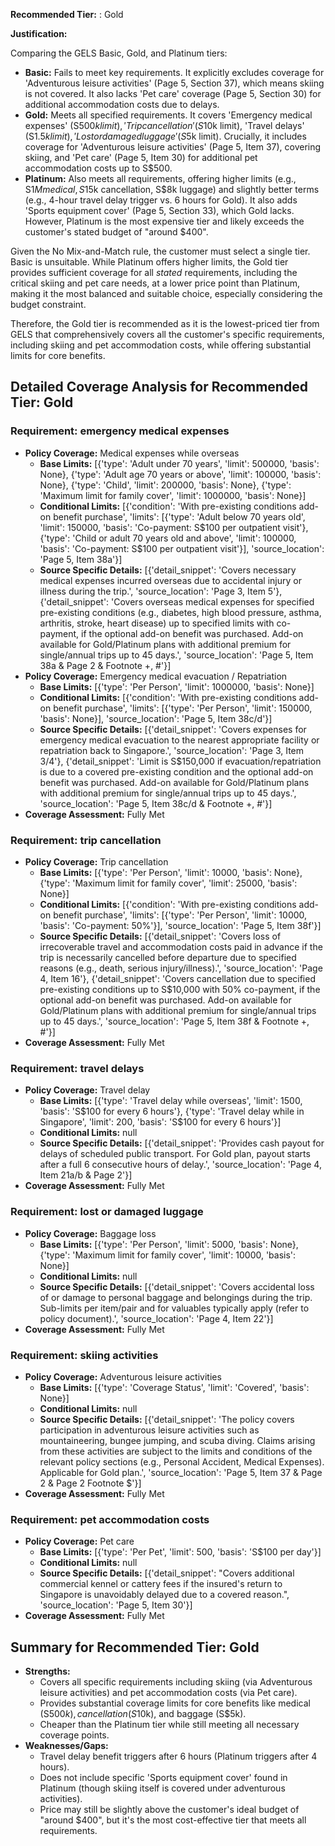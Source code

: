 **Recommended Tier:** : Gold

**Justification:**

Comparing the GELS Basic, Gold, and Platinum tiers:
*   **Basic:** Fails to meet key requirements. It explicitly excludes coverage for 'Adventurous leisure activities' (Page 5, Section 37), which means skiing is not covered. It also lacks 'Pet care' coverage (Page 5, Section 30) for additional accommodation costs due to delays.
*   **Gold:** Meets all specified requirements. It covers 'Emergency medical expenses' (S$500k limit), 'Trip cancellation' (S$10k limit), 'Travel delays' (S$1.5k limit), 'Lost or damaged luggage' (S$5k limit). Crucially, it includes coverage for 'Adventurous leisure activities' (Page 5, Item 37), covering skiing, and 'Pet care' (Page 5, Item 30) for additional pet accommodation costs up to S$500.
*   **Platinum:** Also meets all requirements, offering higher limits (e.g., S$1M medical, S$15k cancellation, S$8k luggage) and slightly better terms (e.g., 4-hour travel delay trigger vs. 6 hours for Gold). It also adds 'Sports equipment cover' (Page 5, Section 33), which Gold lacks. However, Platinum is the most expensive tier and likely exceeds the customer's stated budget of "around $400".

Given the No Mix-and-Match rule, the customer must select a single tier. Basic is unsuitable. While Platinum offers higher limits, the Gold tier provides sufficient coverage for all *stated* requirements, including the critical skiing and pet care needs, at a lower price point than Platinum, making it the most balanced and suitable choice, especially considering the budget constraint.

Therefore, the Gold tier is recommended as it is the lowest-priced tier from GELS that comprehensively covers all the customer's specific requirements, including skiing and pet accommodation costs, while offering substantial limits for core benefits.

## Detailed Coverage Analysis for Recommended Tier: Gold

### Requirement: emergency medical expenses

*   **Policy Coverage:** Medical expenses while overseas
    *   **Base Limits:** [{'type': 'Adult under 70 years', 'limit': 500000, 'basis': None}, {'type': 'Adult age 70 years or above', 'limit': 100000, 'basis': None}, {'type': 'Child', 'limit': 200000, 'basis': None}, {'type': 'Maximum limit for family cover', 'limit': 1000000, 'basis': None}]
    *   **Conditional Limits:** [{'condition': 'With pre-existing conditions add-on benefit purchase', 'limits': [{'type': 'Adult below 70 years old', 'limit': 150000, 'basis': 'Co-payment: S$100 per outpatient visit'}, {'type': 'Child or adult 70 years old and above', 'limit': 100000, 'basis': 'Co-payment: S$100 per outpatient visit'}], 'source_location': 'Page 5, Item 38a'}]
    *   **Source Specific Details:** [{'detail_snippet': 'Covers necessary medical expenses incurred overseas due to accidental injury or illness during the trip.', 'source_location': 'Page 3, Item 5'}, {'detail_snippet': 'Covers overseas medical expenses for specified pre-existing conditions (e.g., diabetes, high blood pressure, asthma, arthritis, stroke, heart disease) up to specified limits with co-payment, if the optional add-on benefit was purchased. Add-on available for Gold/Platinum plans with additional premium for single/annual trips up to 45 days.', 'source_location': 'Page 5, Item 38a & Page 2 & Footnote +, #'}]
*   **Policy Coverage:** Emergency medical evacuation / Repatriation
    *   **Base Limits:** [{'type': 'Per Person', 'limit': 1000000, 'basis': None}]
    *   **Conditional Limits:** [{'condition': 'With pre-existing conditions add-on benefit purchase', 'limits': [{'type': 'Per Person', 'limit': 150000, 'basis': None}], 'source_location': 'Page 5, Item 38c/d'}]
    *   **Source Specific Details:** [{'detail_snippet': 'Covers expenses for emergency medical evacuation to the nearest appropriate facility or repatriation back to Singapore.', 'source_location': 'Page 3, Item 3/4'}, {'detail_snippet': 'Limit is S$150,000 if evacuation/repatriation is due to a covered pre-existing condition and the optional add-on benefit was purchased. Add-on available for Gold/Platinum plans with additional premium for single/annual trips up to 45 days.', 'source_location': 'Page 5, Item 38c/d & Footnote +, #'}]
*   **Coverage Assessment:** Fully Met

### Requirement: trip cancellation

*   **Policy Coverage:** Trip cancellation
    *   **Base Limits:** [{'type': 'Per Person', 'limit': 10000, 'basis': None}, {'type': 'Maximum limit for family cover', 'limit': 25000, 'basis': None}]
    *   **Conditional Limits:** [{'condition': 'With pre-existing conditions add-on benefit purchase', 'limits': [{'type': 'Per Person', 'limit': 10000, 'basis': 'Co-payment: 50%'}], 'source_location': 'Page 5, Item 38f'}]
    *   **Source Specific Details:** [{'detail_snippet': 'Covers loss of irrecoverable travel and accommodation costs paid in advance if the trip is necessarily cancelled before departure due to specified reasons (e.g., death, serious injury/illness).', 'source_location': 'Page 4, Item 16'}, {'detail_snippet': 'Covers cancellation due to specified pre-existing conditions up to S$10,000 with 50% co-payment, if the optional add-on benefit was purchased. Add-on available for Gold/Platinum plans with additional premium for single/annual trips up to 45 days.', 'source_location': 'Page 5, Item 38f & Footnote +, #'}]
*   **Coverage Assessment:** Fully Met

### Requirement: travel delays

*   **Policy Coverage:** Travel delay
    *   **Base Limits:** [{'type': 'Travel delay while overseas', 'limit': 1500, 'basis': 'S$100 for every 6 hours'}, {'type': 'Travel delay while in Singapore', 'limit': 200, 'basis': 'S$100 for every 6 hours'}]
    *   **Conditional Limits:** null
    *   **Source Specific Details:** [{'detail_snippet': 'Provides cash payout for delays of scheduled public transport. For Gold plan, payout starts after a full 6 consecutive hours of delay.', 'source_location': 'Page 4, Item 21a/b & Page 2'}]
*   **Coverage Assessment:** Fully Met

### Requirement: lost or damaged luggage

*   **Policy Coverage:** Baggage loss
    *   **Base Limits:** [{'type': 'Per Person', 'limit': 5000, 'basis': None}, {'type': 'Maximum limit for family cover', 'limit': 10000, 'basis': None}]
    *   **Conditional Limits:** null
    *   **Source Specific Details:** [{'detail_snippet': 'Covers accidental loss of or damage to personal baggage and belongings during the trip. Sub-limits per item/pair and for valuables typically apply (refer to policy document).', 'source_location': 'Page 4, Item 22'}]
*   **Coverage Assessment:** Fully Met

### Requirement: skiing activities

*   **Policy Coverage:** Adventurous leisure activities
    *   **Base Limits:** [{'type': 'Coverage Status', 'limit': 'Covered', 'basis': None}]
    *   **Conditional Limits:** null
    *   **Source Specific Details:** [{'detail_snippet': 'The policy covers participation in adventurous leisure activities such as mountaineering, bungee jumping, and scuba diving. Claims arising from these activities are subject to the limits and conditions of the relevant policy sections (e.g., Personal Accident, Medical Expenses). Applicable for Gold plan.', 'source_location': 'Page 5, Item 37 & Page 2 & Page 2 Footnote $'}]
*   **Coverage Assessment:** Fully Met

### Requirement: pet accommodation costs

*   **Policy Coverage:** Pet care
    *   **Base Limits:** [{'type': 'Per Pet', 'limit': 500, 'basis': 'S$100 per day'}]
    *   **Conditional Limits:** null
    *   **Source Specific Details:** [{'detail_snippet': "Covers additional commercial kennel or cattery fees if the insured's return to Singapore is unavoidably delayed due to a covered reason.", 'source_location': 'Page 5, Item 30'}]
*   **Coverage Assessment:** Fully Met

## Summary for Recommended Tier: Gold

*   **Strengths:**
    *   Covers all specific requirements including skiing (via Adventurous leisure activities) and pet accommodation costs (via Pet care).
    *   Provides substantial coverage limits for core benefits like medical (S$500k), cancellation (S$10k), and baggage (S$5k).
    *   Cheaper than the Platinum tier while still meeting all necessary coverage points.
*   **Weaknesses/Gaps:**
    *   Travel delay benefit triggers after 6 hours (Platinum triggers after 4 hours).
    *   Does not include specific 'Sports equipment cover' found in Platinum (though skiing itself is covered under adventurous activities).
    *   Price may still be slightly above the customer's ideal budget of "around $400", but it's the most cost-effective tier that meets all requirements.